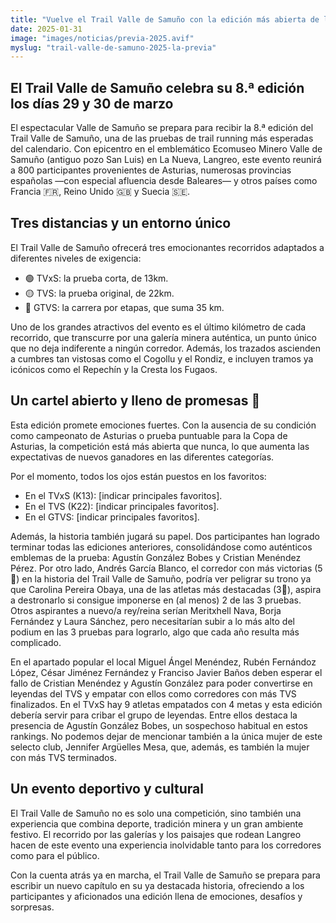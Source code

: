 ```yaml
---
title: "Vuelve el Trail Valle de Samuño con la edición más abierta de los últimos años"
date: 2025-01-31
image: "images/noticias/previa-2025.avif"
myslug: "trail-valle-de-samuno-2025-la-previa"
---
```


<h2>El Trail Valle de Samuño celebra su 8.ª edición los días 29 y 30 de marzo</h2>
<p>El espectacular Valle de Samuño se prepara para recibir la 8.ª edición del Trail Valle de Samuño, una de las pruebas de trail running más esperadas del calendario. Con epicentro en el emblemático Ecomuseo Minero Valle de Samuño (antiguo pozo San Luis) en La Nueva, Langreo, este evento reunirá a 800 participantes provenientes de Asturias, numerosas provincias españolas —con especial afluencia desde Baleares— y otros países como Francia 🇫🇷, Reino Unido 🇬🇧 y Suecia 🇸🇪.</p>

<h2>Tres distancias y un entorno único</h2>

<p>El Trail Valle de Samuño ofrecerá tres emocionantes recorridos adaptados a diferentes niveles de exigencia:</p>

<ul class="noBullets">
	<li>🟢 TVxS: la prueba corta, de 13km.</li>
	<li>🟡 TVS: la prueba original, de 22km.</li>
	<li>🔴 GTVS: la carrera por etapas, que suma 35 km.</li>
</ul>

<p>Uno de los grandes atractivos del evento es el último kilómetro de cada recorrido, que transcurre por una galería minera auténtica, un punto único que no deja indiferente a ningún corredor. Además, los trazados ascienden a cumbres tan vistosas como el Cogollu y el Rondiz, e incluyen tramos ya icónicos como el Repechín y la Cresta los Fugaos.</p>

<h2>Un cartel abierto y lleno de promesas 🏃</h2>

<p>Esta edición promete emociones fuertes. Con la ausencia de su condición como campeonato de Asturias o prueba puntuable para la Copa de Asturias, la competición está más abierta que nunca, lo que aumenta las expectativas de nuevos ganadores en las diferentes categorías.</p>

<p>Por el momento, todos los ojos están puestos en los favoritos:</p>

<ul>
	<li>En el TVxS (K13): [indicar principales favoritos].</li>
	<li>En el TVS (K22): [indicar principales favoritos].</li>
	<li>En el GTVS: [indicar principales favoritos].</li>
</ul>

<p>Además, la historia también jugará su papel. Dos participantes han logrado terminar todas las ediciones anteriores, consolidándose como auténticos emblemas de la prueba: Agustín González Bobes y Cristian Menéndez Pérez. Por otro lado, Andrés García Blanco, el corredor con más victorias (5🥇) en la historia del Trail Valle de Samuño, podría ver peligrar su trono ya que Carolina Pereira Obaya, una de las atletas más destacadas (3🥇), aspira a destronarlo si consigue imponerse en (al menos) 2 de las 3 pruebas. Otros aspirantes a nuevo/a rey/reina serían Meritxhell Nava, Borja Fernández y Laura Sánchez, pero necesitarían subir a lo más alto del podium en las 3 pruebas para lograrlo, algo que cada año resulta más complicado.</p>

<p>En el apartado popular el local Miguel Ángel Menéndez, Rubén Fernándoz López, César Jiménez Fernández y Franciso Javier Baños deben esperar el fallo de Cristian Menéndez y Agustín González para poder convertirse en leyendas del TVS y empatar con ellos como corredores con más TVS finalizados. En el TVxS hay 9 atletas empatados con 4 metas y esta edición debería servir para cribar el grupo de leyendas. Entre ellos destaca la presencia de Agustín González Bobes, un sospechoso habitual en estos rankings. No podemos dejar de mencionar también a la única mujer de este selecto club, Jennifer Argüelles Mesa, que, además, es también la mujer con más TVS terminados.</p>

<h2>Un evento deportivo y cultural</h2>
<p>El Trail Valle de Samuño no es solo una competición, sino también una experiencia que combina deporte, tradición minera y un gran ambiente festivo. El recorrido por las galerías y los paisajes que rodean Langreo hacen de este evento una experiencia inolvidable tanto para los corredores como para el público.</p>

<p>Con la cuenta atrás ya en marcha, el Trail Valle de Samuño se prepara para escribir un nuevo capítulo en su ya destacada historia, ofreciendo a los participantes y aficionados una edición llena de emociones, desafíos y sorpresas.</p>
